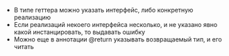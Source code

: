 * В типе геттера можно указать интерфейс, либо конкретную реализацию
* Если реализаций некоего интерфейса несколько, и не указано явно какой инстанцировать, то выдавать ошибку
* Можно еще в аннотации @return указывать возвращаемый тип, и его читать